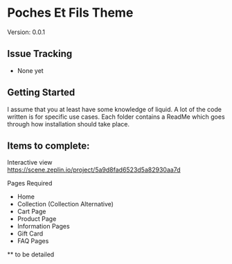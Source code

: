 # Poches Et Fils Theme

Version: 0.0.1


## Issue Tracking

- None yet

## Getting Started

I assume that you at least have some knowledge of liquid. A lot of the code written is for specific use cases.
Each folder contains a ReadMe which goes through how installation should take place.


## Items to complete:

Interactive view https://scene.zeplin.io/project/5a9d8fad6523d5a82930aa7d

Pages Required
- Home
- Collection (Collection Alternative)
- Cart Page
- Product Page
- Information Pages
- Gift Card
- FAQ Pages


** to be detailed
